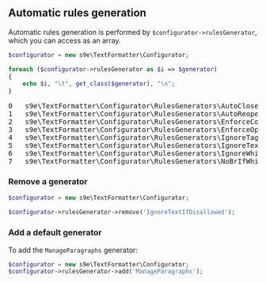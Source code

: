## Automatic rules generation

Automatic rules generation is performed by `$configurator->rulesGenerator`, which you can access as an array.

```php
$configurator = new s9e\TextFormatter\Configurator;

foreach ($configurator->rulesGenerator as $i => $generator)
{
	echo $i, "\t", get_class($generator), "\n";
}
```
<pre>
0	s9e\TextFormatter\Configurator\RulesGenerators\AutoCloseIfVoid
1	s9e\TextFormatter\Configurator\RulesGenerators\AutoReopenFormattingElements
2	s9e\TextFormatter\Configurator\RulesGenerators\EnforceContentModels
3	s9e\TextFormatter\Configurator\RulesGenerators\EnforceOptionalEndTags
4	s9e\TextFormatter\Configurator\RulesGenerators\IgnoreTagsInCode
5	s9e\TextFormatter\Configurator\RulesGenerators\IgnoreTextIfDisallowed
6	s9e\TextFormatter\Configurator\RulesGenerators\IgnoreWhitespaceAroundBlockElements
7	s9e\TextFormatter\Configurator\RulesGenerators\NoBrIfWhitespaceIsPreserved
</pre>

### Remove a generator

```php
$configurator = new s9e\TextFormatter\Configurator;

$configurator->rulesGenerator->remove('IgnoreTextIfDisallowed');
```

### Add a default generator

To add the `ManageParagraphs` generator:
```php
$configurator = new s9e\TextFormatter\Configurator;
$configurator->rulesGenerator->add('ManageParagraphs');
```
